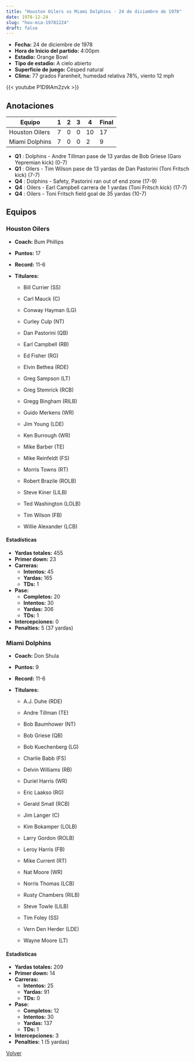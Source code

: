 ```yaml
---
title: "Houston Oilers vs Miami Dolphins - 24 de diciembre de 1978"
date: 1978-12-24
slug: "hou-mia-19781224"
draft: false
---
```

* **Fecha:** 24 de diciembre de 1978
* **Hora de Inicio del partido:** 4:00pm
* **Estadio:** Orange Bowl
* **Tipo de estadio:** A cielo abierto
* **Superficie de juego:** Césped natural
* **Clima:** 77 grados Farenheit, humedad relativa 78%, viento 12 mph

{{< youtube P1D9IAm2zvk >}}


## Anotaciones
| Equipo | 1 | 2 | 3 | 4 | Final |
|--------|---|---|---|---|-------|
| Houston Oilers  | 7 | 0 | 0 | 10  | 17 |
| Miami Dolphins  | 7 | 0 | 0 | 2  | 9 |
* **Q1** : Dolphins - Andre Tillman pase de 13 yardas de Bob Griese (Garo Yepremian kick) (0-7)
* **Q1** : Oilers - Tim Wilson pase de 13 yardas de Dan Pastorini (Toni Fritsch kick) (7-7)
* **Q4** : Dolphins - Safety, Pastorini ran out of end zone (17-9)
* **Q4** : Oilers - Earl Campbell carrera de 1 yardas (Toni Fritsch kick) (17-7)
* **Q4** : Oilers - Toni Fritsch field goal de 35 yardas (10-7)


## Equipos


### Houston Oilers
* **Coach:** Bum Phillips
* **Puntos:** 17
* **Record:** 11-6
* **Titulares:** 

  * Bill Currier (SS) 

  * Carl Mauck (C) 

  * Conway Hayman (LG) 

  * Curley Culp (NT) 

  * Dan Pastorini (QB) 

  * Earl Campbell (RB) 

  * Ed Fisher (RG) 

  * Elvin Bethea (RDE) 

  * Greg Sampson (LT) 

  * Greg Stemrick (RCB) 

  * Gregg Bingham (RILB) 

  * Guido Merkens (WR) 

  * Jim Young (LDE) 

  * Ken Burrough (WR) 

  * Mike Barber (TE) 

  * Mike Reinfeldt (FS) 

  * Morris Towns (RT) 

  * Robert Brazile (ROLB) 

  * Steve Kiner (LILB) 

  * Ted Washington (LOLB) 

  * Tim Wilson (FB) 

  * Willie Alexander (LCB) 

#### Estadísticas
* **Yardas totales:** 455
* **Primer down:** 23
* **Carreras:**
  * **Intentos:** 45
  * **Yardas:** 165
  * **TDs:** 1
* **Pase:**
  * **Completos:** 20
  * **Intentos:** 30
  * **Yardas:** 306
  * **TDs:** 1
* **Intercepciones:** 0
* **Penalties:** 5 (37 yardas)

### Miami Dolphins
* **Coach:** Don Shula
* **Puntos:** 9
* **Record:** 11-6
* **Titulares:** 

  * A.J. Duhe (RDE) 

  * Andre Tillman (TE) 

  * Bob Baumhower (NT) 

  * Bob Griese (QB) 

  * Bob Kuechenberg (LG) 

  * Charlie Babb (FS) 

  * Delvin Williams (RB) 

  * Duriel Harris (WR) 

  * Eric Laakso (RG) 

  * Gerald Small (RCB) 

  * Jim Langer (C) 

  * Kim Bokamper (LOLB) 

  * Larry Gordon (ROLB) 

  * Leroy Harris (FB) 

  * Mike Current (RT) 

  * Nat Moore (WR) 

  * Norris Thomas (LCB) 

  * Rusty Chambers (RILB) 

  * Steve Towle (LILB) 

  * Tim Foley (SS) 

  * Vern Den Herder (LDE) 

  * Wayne Moore (LT) 

#### Estadísticas
* **Yardas totales:** 209
* **Primer down:** 14
* **Carreras:**
  * **Intentos:** 25
  * **Yardas:** 91
  * **TDs:** 0
* **Pase:**
  * **Completos:** 12
  * **Intentos:** 30
  * **Yardas:** 137
  * **TDs:** 1
* **Intercepciones:** 3
* **Penalties:** 1 (5 yardas)


[Volver](/historia/1978)
